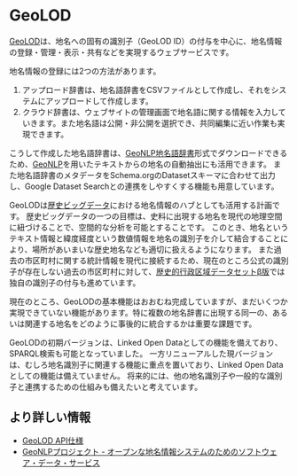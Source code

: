 # GeoLOD

[GeoLOD](https://geolod.ex.nii.ac.jp/)は、地名への固有の識別子（GeoLOD ID）の付与を中心に、地名情報の登録・管理・表示・共有などを実現するウェブサービスです。 

地名情報の登録には2つの方法があります。

1. アップロード辞書は、地名語辞書をCSVファイルとして作成し、それをシステムにアップロードして作成します。
2. クラウド辞書は、ウェブサイトの管理画面で地名語に関する情報を入力していきます。また地名語は公開・非公開を選択でき、共同編集に近い作業も実現できます。
 
こうして作成した地名語辞書は、[GeoNLP地名語辞書](https://geonlp.ex.nii.ac.jp/dictionary/)形式でダウンロードできるため、[GeoNLP](https://geonlp.ex.nii.ac.jp/)を用いたテキストからの地名の自動抽出にも活用できます。 また地名語辞書のメタデータをSchema.orgのDatasetスキーマに合わせて出力し、Google Dataset Searchとの連携をしやすくする機能も用意しています。

GeoLODは[歴史ビッグデータ](http://codh.rois.ac.jp/historical-big-data/)における地名情報のハブとしても活用する計画です。 歴史ビッグデータの一つの目標は、史料に出現する地名を現代の地理空間に紐づけることで、空間的な分析を可能とすることです。 このとき、地名というテキスト情報と緯度経度という数値情報を地名の識別子を介して結合することにより、場所があいまいな歴史地名なども適切に扱えるようになります。 また過去の市区町村に関する統計情報を現代に接続するため、現在のところ公式の識別子が存在しない過去の市区町村に対して、[歴史的行政区域データセットβ版](https://geoshape.ex.nii.ac.jp/city/)では独自の識別子の付与も進めています。

現在のところ、GeoLODの基本機能はおおむね完成していますが、まだいくつか実現できていない機能があります。特に複数の地名辞書に出現する同一の、あるいは関連する地名をどのように事後的に統合するかは重要な課題です。

GeoLODの初期バージョンは、Linked Open Dataとしての機能を備えており、SPARQL検索も可能となっていました。 一方リニューアルした現バージョンは、むしろ地名識別子に関連する機能に重点を置いており、Linked Open Dataとしての機能は備えていません。 将来的には、他の地名識別子や一般的な識別子と連携するための仕組みも備えたいと考えています。

## より詳しい情報

- [GeoLOD API仕様](https://geolod.ex.nii.ac.jp/doc/api/)
- [GeoNLPプロジェクト - オープンな地名情報システムのためのソフトウェア・データ・サービス](http://agora.ex.nii.ac.jp/GeoNLP/)
